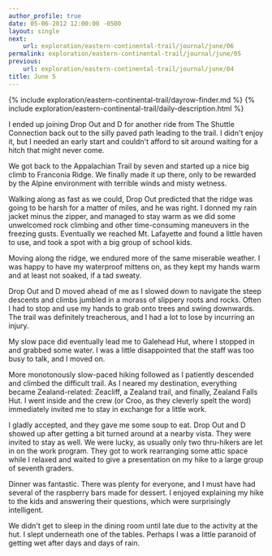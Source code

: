 ```yaml
---
author_profile: true
date: 05-06-2012 12:00:00 -0500
layout: single
next:
    url: exploration/eastern-continental-trail/journal/june/06
permalink: exploration/eastern-continental-trail/journal/june/05
previous:
    url: exploration/eastern-continental-trail/journal/june/04
title: June 5
---
```

{% include exploration/eastern-continental-trail/dayrow-finder.md %}
{% include exploration/eastern-continental-trail/daily-description.html %}

I ended up joining Drop Out and D for another ride from The Shuttle Connection back out to the silly paved path leading to the trail. I didn't enjoy it, but I needed an early start and couldn't afford to sit around waiting for a hitch that might never come.

We got back to the Appalachian Trail by seven and started up a nice big climb to Franconia Ridge. We finally made it up there, only to be rewarded by the Alpine environment with terrible winds and misty wetness.

Walking along as fast as we could, Drop Out predicted that the ridge was going to be harsh for a matter of miles, and he was right. I donned my rain jacket minus the zipper, and managed to stay warm as we did some unwelcomed rock climbing and other time-consuming maneuvers in the freezing gusts. Eventually we reached Mt. Lafayette and found a little haven to use, and took a spot with a big group of school kids.

Moving along the ridge, we endured more of the same miserable weather. I was happy to have my waterproof mittens on, as they kept my hands warm and at least not soaked, if a tad sweaty.

Drop Out and D moved ahead of me as I slowed down to navigate the steep descents and climbs jumbled in a morass of slippery roots and rocks. Often I had to stop and use my hands to grab onto trees and swing downwards. The trail was definitely treacherous, and I had a lot to lose by incurring an injury.

My slow pace did eventually lead me to Galehead Hut, where I stopped in and grabbed some water. I was a little disappointed that the staff was too busy to talk, and I moved on.

More monotonously slow-paced hiking followed as I patiently descended and climbed the difficult trail. As I neared my destination, everything became Zealand-related: Zeacliff, a Zealand trail, and finally, Zealand Falls Hut. I went inside and the crew (or Croo, as they cleverly spelt the word) immediately invited me to stay in exchange for a little work.

I gladly accepted, and they gave me some soup to eat. Drop Out and D showed up after getting a bit turned around at a nearby vista. They were invited to stay as well. We were lucky, as usually only two thru-hikers are let in on the work program. They got to work rearranging some attic space while I relaxed and waited to give a presentation on my hike to a large group of seventh graders.

Dinner was fantastic. There was plenty for everyone, and I must have had several of the raspberry bars made for dessert. I enjoyed explaining my hike to the kids and answering their questions, which were surprisingly intelligent.

We didn't get to sleep in the dining room until late due to the activity at the hut. I slept underneath one of the tables. Perhaps I was a little paranoid of getting wet after days and days of rain.